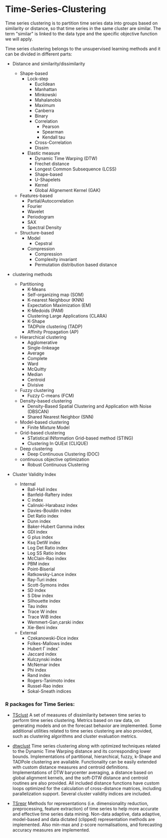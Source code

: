 # Time-Series-Clustering

Time series clustering is to partition time series data into groups based on similarity or distance, so that time series in the same cluster are similar. The term "similar" is linked to the data type and the specific objective function we will apply.

Time series clustering belongs to the unsupervised learning methods and it can be divided in different parts:

- Distance and similarity/dissimilarity
  - Shape-based
    - Lock-step
      - Euclidean
      - Manhattan
      - Minkowski
      - Mahalanobis
      - Maximum
      - Canberra
      - Binary
      - Correlation
        - Pearson
        - Spearman
        - Kendall tau
      - Cross-Correlation
      - Dissim
    - Elastic measure
      - Dynamic Time Warping (DTW)
      - Frechet distance
      - Longest Common Subsequence (LCSS)
      - Shape-based
      - U-Shapelets
      - Kernel
      - Global Alignement Kernel (GAK)
  - Features-based
    - Partial/Autocorrelation
    - Fourier
    - Wavelet
    - Periodogram
    - SAX
    - Spectral Density
  - Structure-based
    - Model
      - Cepstral
    - Compression
      - Compression
      - Complexity invariant
      - Permutation distribution based distance
      
    
- clustering methods
  - Partitioning
    - K-Means
    - Self-organizing map (SOM)
    - K-nearest Neighbour (KNN)
    - Expectation Maximization (EM)
    - K-Medoids (PAM)
    - Clustering Large Applications (CLARA)
    - K-Shape
    - TADPole clustering (TADP)
    - Affinity Propagation (AP)
  - Hierarchical clustering
    - Agglomerative
     - Single-linkeage
     - Average
     - Complete
     - Ward
     - McQuitty
     - Median
     - Centroid
    - Divisive
  - Fuzzy clustering
    - Fuzzy C-means (FCM)
  - Density-based clustering
    - Density-Based Spatial Clustering and Application with Noise (DBSCAN)
    - Shared Nearest Neighbor (SNN)
  - Model-based clustering
    - Finite Mixture Model
  - Grid-based clustering
    - STatistical INformation Grid-based method (STING)
    - Clustering In QUEst (CLIQUE)
  - Deep clustering
    - Deep Continuous Clustering (DOC)
  - continuous objective optimization
    - Robust Continuous Clustering
 
 - Cluster Validity Index
    - Internal
      - Ball-Hall index
      - Banfeld-Raftery index
      - C index
      - Calinski-Harabasz index
      - Davies-Bouldin index
      - Det Ratio index
      - Dunn index
      - Baker-Hubert Gamma index
      - GDI index
      - G plus index
      - Ksq DetW index
      - Log Det Ratio index
      - Log SS Ratio index
      - McClain-Rao index
      - PBM index
      - Point-Biserial
      - Ratkowsky-Lance index
      - Ray-Turi index
      - Scott-Symons index
      - SD index
      - S Dbw index
      - Silhouette index
      - Tau index
      - Trace W index
      - Trace WiB index
      - Wemmert-Gan¸carski index
      - Xie-Beni index
    - External
      - Czekanowski-Dice index
      - Folkes-Mallows index
      - Hubert Γ indexˆ
      - Jaccard index
      - Kulczynski index
      - McNemar index
      - Phi index
      - Rand index
      - Rogers-Tanimoto index
      - Russel-Rao index
      - Sokal-Sneath indices
    
### R packages for Time Series:
  
  - [TSclust](https://cran.r-project.org/web/packages/TSclust/index.html) A set of measures of dissimilarity between time series to perform time series clustering. Metrics based on raw data, on generating models and on the forecast behavior are implemented. Some additional utilities related to time series clustering are also provided, such as clustering algorithms and cluster evaluation metrics.
 
  - [dtwclust](https://cran.r-project.org/web/packages/dtwclust/index.html) Time series clustering along with optimized techniques related to the Dynamic Time Warping distance and its corresponding lower bounds. Implementations of partitional, hierarchical, fuzzy, k-Shape and TADPole clustering are available. Functionality can be easily extended with custom distance measures and centroid definitions. Implementations of DTW barycenter averaging, a distance based on global alignment kernels, and the soft-DTW distance and centroid routines are also provided. All included distance functions have custom loops optimized for the calculation of cross-distance matrices, including parallelization support. Several cluster validity indices are included.
  - [TSrepr](https://cran.r-project.org/web/packages/TSrepr/index.html) Methods for representations (i.e. dimensionality reduction, preprocessing, feature extraction) of time series to help more accurate and effective time series data mining. Non-data adaptive, data adaptive, model-based and data dictated (clipped) representation methods are implemented. Also min-max and z-score normalisations, and forecasting accuracy measures are implemented.
